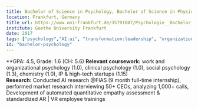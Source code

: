 ```yaml
---
title: Bachelor of Science in Psychology, Bachelor of Science in Physics and Minor in Chemistry
location: Frankfurt, Germany
title_url: https://www.uni-frankfurt.de/35791087/Psychologie__Bachelor_of_Science
institute: Goethe University Frankfurt
date: 2017
tags: ["psychology","AI:ai", "transformation:leadership", "organizational learning:values", "situational awareness"]
id: "bachelor-psychology"
---
```

**GPA: 4.5, Grade: 1.6 (CH: 5.6)
**Relevant coursework:** work and organizational psychology (1.0), clinical psychology (1.0), social psychology (1.3), chemistry (1.0), IP & high-tech startups (1.15)<br>
**Research:** Conducted AI research @FIAS (9 month full-time internship), performed market research interviewing 50+ CEOs, analyzing 1,000+ calls, Development of automated quantitative empathy assessment & standardized AR | VR employee trainings